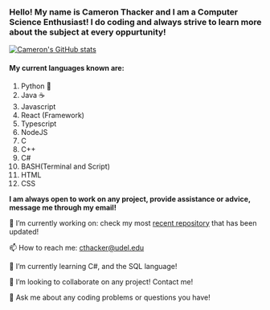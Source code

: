 ### Hello! My name is Cameron Thacker and I am a Computer Science Enthusiast! I do coding and always strive to learn more about the subject at every oppurtunity!

[![Cameron's GitHub stats](https://github-readme-stats.vercel.app/api?username=cthacker-udel)](https://github.com/anuraghazra/github-readme-stats)

#### My current languages known are:

1. Python 🐍
2. Java ☕
3. Javascript
4. React (Framework)
5. Typescript
6. NodeJS
7. C
8. C++
9. C#
10. BASH(Terminal and Script)
11. HTML
12. CSS

**I am always open to work on any project, provide assistance or advice, message me through my email!**

🔭 I’m currently working on: check my most [recent repository](https://github.com/cthacker-udel?tab=repositories) that has been updated!

📫 How to reach me: cthacker@udel.edu

🌱 I’m currently learning C#, and the SQL language!

👯 I’m looking to collaborate on any project! Contact me!

💬 Ask me about any coding problems or questions you have!

<!--
**cthacker-udel/cthacker-udel** is a ✨ _special_ ✨ repository because its `README.md` (this file) appears on your GitHub profile.

Here are some ideas to get you started:

- 🔭 I’m currently working on ...
- 🌱 I’m currently learning ...
- 👯 I’m looking to collaborate on ...
- 🤔 I’m looking for help with ...
- 💬 Ask me about ...
- 📫 How to reach me: ...
- 😄 Pronouns: ...
- ⚡ Fun fact: ...
-->
